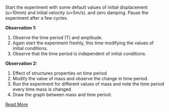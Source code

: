 Start the experiment with some default values of initial displacement (u=10mm) and initial velocity (v=5m/s). and zero damping. Pause the experiment after a few cycles.

**Observation 1:**

1. Observe the time period (T) and amplitude.
2. Again start the experiment freshly, this time modifying the values of initial conditions.
3. Observe that the time period is independent of initial conditions.

**Observation 2:**

1. Effect of structures properties on time period
2. Modify the value of mass and observe the change in time period.
3. Run the experiment for different values of mass and note the time period every time mass is changed
4. Draw the graph between mass and time period.

[Read More](1.manual.pdf)
